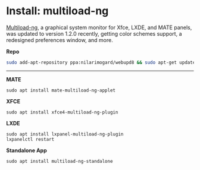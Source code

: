 Install: multiload-ng
=====================

[Multiload-ng](https://udda.github.io/multiload-ng/), a graphical system monitor for Xfce, LXDE, and MATE panels, was updated to version 1.2.0 recently, getting color schemes support, a redesigned preferences window, and more.


**Repo**
```bash
sudo add-apt-repository ppa:nilarimogard/webupd8 && sudo apt-get update
```

----

**MATE**
```shell
sudo apt install mate-multiload-ng-applet
```
**XFCE**
```shell
sudo apt install xfce4-multiload-ng-plugin
```
**LXDE**
```shell
sudo apt install lxpanel-multiload-ng-plugin
lxpanelctl restart
```
**Standalone App**
```shell
sudo apt install multiload-ng-standalone
```

